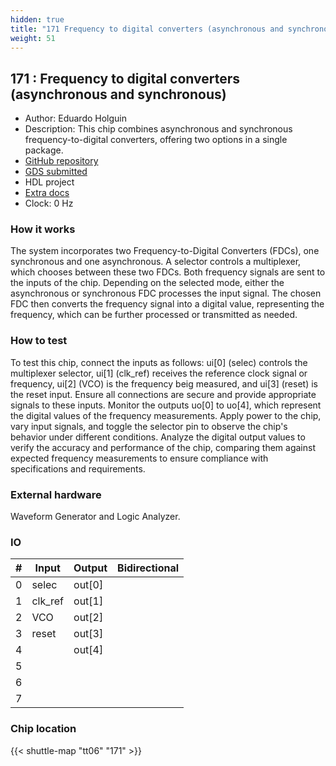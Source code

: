 ```yaml
---
hidden: true
title: "171 Frequency to digital converters (asynchronous and synchronous)"
weight: 51
---
```


## 171 : Frequency to digital converters (asynchronous and synchronous)

* Author: Eduardo Holguin
* Description: This chip combines asynchronous and synchronous frequency-to-digital converters, offering two options in a single package.
* [GitHub repository](https://github.com/EduHolg/FDC_chip)
* [GDS submitted](https://github.com/EduHolg/FDC_chip/actions/runs/8670266733)
* HDL project
* [Extra docs](None)
* Clock: 0 Hz

<!---

This file is used to generate your project datasheet. Please fill in the information below and delete any unused
sections.

You can also include images in this folder and reference them in the markdown. Each image must be less than
512 kb in size, and the combined size of all images must be less than 1 MB.
-->


### How it works

The system incorporates two Frequency-to-Digital Converters (FDCs), one synchronous and one asynchronous. A selector controls a multiplexer, which chooses between these two FDCs. Both frequency signals are sent to the inputs of the chip. Depending on the selected mode, either the asynchronous or synchronous FDC processes the input signal. The chosen FDC then converts the frequency signal into a digital value, representing the frequency, which can be further processed or transmitted as needed.

### How to test

To test this chip, connect the inputs as follows: ui[0] (selec) controls the multiplexer selector, ui[1] (clk_ref) receives the reference clock signal or frequency, ui[2] (VCO) is the frequency beig measured, and ui[3] (reset) is the reset input. Ensure all connections are secure and provide appropriate signals to these inputs. Monitor the outputs uo[0] to uo[4], which represent the digital values of the frequency measurements. Apply power to the chip, vary input signals, and toggle the selector pin to observe the chip's behavior under different conditions. Analyze the digital output values to verify the accuracy and performance of the chip, comparing them against expected frequency measurements to ensure compliance with specifications and requirements.

### External hardware

Waveform Generator and Logic Analyzer.


### IO

| # | Input          | Output         | Bidirectional   |
| - | -------------- | -------------- | --------------- |
| 0 | selec | out[0] |  |
| 1 | clk_ref | out[1] |  |
| 2 | VCO | out[2] |  |
| 3 | reset | out[3] |  |
| 4 |  | out[4] |  |
| 5 |  |  |  |
| 6 |  |  |  |
| 7 |  |  |  |

### Chip location

{{< shuttle-map "tt06" "171" >}}
